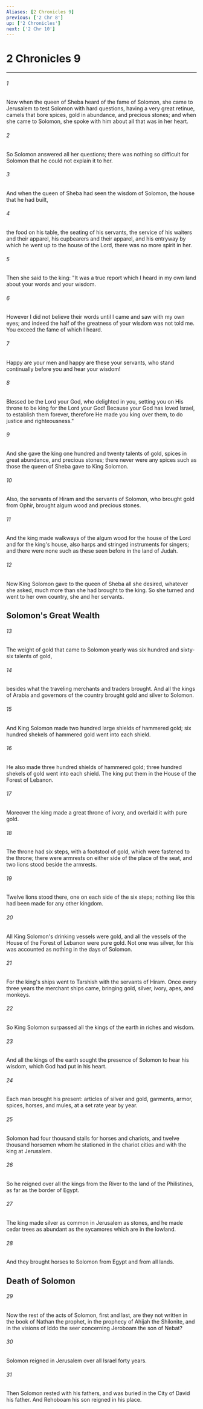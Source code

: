 ```yaml
---
Aliases: [2 Chronicles 9]
previous: ['2 Chr 8']
up: ['2 Chronicles']
next: ['2 Chr 10']
---
```

# 2 Chronicles 9

***


###### 1 
Now when the queen of Sheba heard of the fame of Solomon, she came to Jerusalem to test Solomon with hard questions, having a very great retinue, camels that bore spices, gold in abundance, and precious stones; and when she came to Solomon, she spoke with him about all that was in her heart. 

###### 2 
So Solomon answered all her questions; there was nothing so difficult for Solomon that he could not explain it to her. 

###### 3 
And when the queen of Sheba had seen the wisdom of Solomon, the house that he had built, 

###### 4 
the food on his table, the seating of his servants, the service of his waiters and their apparel, his cupbearers and their apparel, and his entryway by which he went up to the house of the Lord, there was no more spirit in her. 

###### 5 
Then she said to the king: "It was a true report which I heard in my own land about your words and your wisdom. 

###### 6 
However I did not believe their words until I came and saw with my own eyes; and indeed the half of the greatness of your wisdom was not told me. You exceed the fame of which I heard. 

###### 7 
Happy are your men and happy are these your servants, who stand continually before you and hear your wisdom! 

###### 8 
Blessed be the Lord your God, who delighted in you, setting you on His throne to be king for the Lord your God! Because your God has loved Israel, to establish them forever, therefore He made you king over them, to do justice and righteousness." 

###### 9 
And she gave the king one hundred and twenty talents of gold, spices in great abundance, and precious stones; there never were any spices such as those the queen of Sheba gave to King Solomon. 

###### 10 
Also, the servants of Hiram and the servants of Solomon, who brought gold from Ophir, brought algum wood and precious stones. 

###### 11 
And the king made walkways of the algum wood for the house of the Lord and for the king's house, also harps and stringed instruments for singers; and there were none such as these seen before in the land of Judah. 

###### 12 
Now King Solomon gave to the queen of Sheba all she desired, whatever she asked, much more than she had brought to the king. So she turned and went to her own country, she and her servants.

## Solomon's Great Wealth 

###### 13 
The weight of gold that came to Solomon yearly was six hundred and sixty-six talents of gold, 

###### 14 
besides what the traveling merchants and traders brought. And all the kings of Arabia and governors of the country brought gold and silver to Solomon. 

###### 15 
And King Solomon made two hundred large shields of hammered gold; six hundred shekels of hammered gold went into each shield. 

###### 16 
He also made three hundred shields of hammered gold; three hundred shekels of gold went into each shield. The king put them in the House of the Forest of Lebanon. 

###### 17 
Moreover the king made a great throne of ivory, and overlaid it with pure gold. 

###### 18 
The throne had six steps, with a footstool of gold, which were fastened to the throne; there were armrests on either side of the place of the seat, and two lions stood beside the armrests. 

###### 19 
Twelve lions stood there, one on each side of the six steps; nothing like this had been made for any other kingdom. 

###### 20 
All King Solomon's drinking vessels were gold, and all the vessels of the House of the Forest of Lebanon were pure gold. Not one was silver, for this was accounted as nothing in the days of Solomon. 

###### 21 
For the king's ships went to Tarshish with the servants of Hiram. Once every three years the merchant ships came, bringing gold, silver, ivory, apes, and monkeys. 

###### 22 
So King Solomon surpassed all the kings of the earth in riches and wisdom. 

###### 23 
And all the kings of the earth sought the presence of Solomon to hear his wisdom, which God had put in his heart. 

###### 24 
Each man brought his present: articles of silver and gold, garments, armor, spices, horses, and mules, at a set rate year by year. 

###### 25 
Solomon had four thousand stalls for horses and chariots, and twelve thousand horsemen whom he stationed in the chariot cities and with the king at Jerusalem. 

###### 26 
So he reigned over all the kings from the River to the land of the Philistines, as far as the border of Egypt. 

###### 27 
The king made silver as common in Jerusalem as stones, and he made cedar trees as abundant as the sycamores which are in the lowland. 

###### 28 
And they brought horses to Solomon from Egypt and from all lands.

## Death of Solomon 

###### 29 
Now the rest of the acts of Solomon, first and last, are they not written in the book of Nathan the prophet, in the prophecy of Ahijah the Shilonite, and in the visions of Iddo the seer concerning Jeroboam the son of Nebat? 

###### 30 
Solomon reigned in Jerusalem over all Israel forty years. 

###### 31 
Then Solomon rested with his fathers, and was buried in the City of David his father. And Rehoboam his son reigned in his place.
